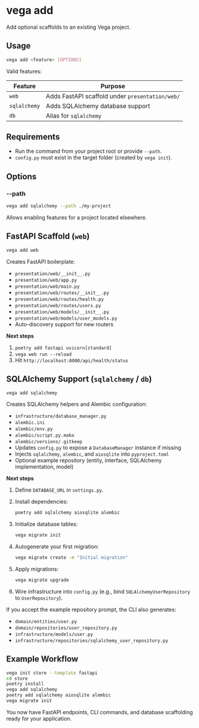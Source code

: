# vega add

Add optional scaffolds to an existing Vega project.

## Usage

```bash
vega add <feature> [OPTIONS]
```

Valid features:

| Feature | Purpose |
|---------|---------|
| `web` | Adds FastAPI scaffold under `presentation/web/` |
| `sqlalchemy` | Adds SQLAlchemy database support |
| `db` | Alias for `sqlalchemy` |

## Requirements

- Run the command from your project root or provide `--path`.
- `config.py` must exist in the target folder (created by `vega init`).

## Options

### --path

```bash
vega add sqlalchemy --path ./my-project
```

Allows enabling features for a project located elsewhere.

## FastAPI Scaffold (`web`)

```bash
vega add web
```

Creates FastAPI boilerplate:

- `presentation/web/__init__.py`
- `presentation/web/app.py`
- `presentation/web/main.py`
- `presentation/web/routes/__init__.py`
- `presentation/web/routes/health.py`
- `presentation/web/routes/users.py`
- `presentation/web/models/__init__.py`
- `presentation/web/models/user_models.py`
- Auto-discovery support for new routers

**Next steps**

1. `poetry add fastapi uvicorn[standard]`
2. `vega web run --reload`
3. Hit `http://localhost:8000/api/health/status`

## SQLAlchemy Support (`sqlalchemy` / `db`)

```bash
vega add sqlalchemy
```

Creates SQLAlchemy helpers and Alembic configuration:

- `infrastructure/database_manager.py`
- `alembic.ini`
- `alembic/env.py`
- `alembic/script.py.mako`
- `alembic/versions/.gitkeep`
- Updates `config.py` to expose a `DatabaseManager` instance if missing
- Injects `sqlalchemy`, `alembic`, and `aiosqlite` into `pyproject.toml`
- Optional example repository (entity, interface, SQLAlchemy implementation, model)

**Next steps**

1. Define `DATABASE_URL` in `settings.py`.
2. Install dependencies:
   ```bash
   poetry add sqlalchemy aiosqlite alembic
   ```
3. Initialize database tables:
   ```bash
   vega migrate init
   ```
4. Autogenerate your first migration:
   ```bash
   vega migrate create -m "Initial migration"
   ```
5. Apply migrations:
   ```bash
   vega migrate upgrade
   ```

6. Wire infrastructure into `config.py` (e.g., bind `SQLAlchemyUserRepository` to `UserRepository`).

If you accept the example repository prompt, the CLI also generates:

- `domain/entities/user.py`
- `domain/repositories/user_repository.py`
- `infrastructure/models/user.py`
- `infrastructure/repositories/sqlalchemy_user_repository.py`

## Example Workflow

```bash
vega init store --template fastapi
cd store
poetry install
vega add sqlalchemy
poetry add sqlalchemy aiosqlite alembic
vega migrate init
```

You now have FastAPI endpoints, CLI commands, and database scaffolding ready for your application.
